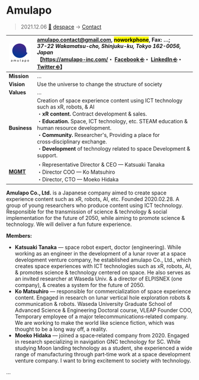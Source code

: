# Amulapo
> 2021.12.06 [🚀](../../index/index.md) [despace](../index.md) → [Contact](../contact.md)

|[![](../f/contact/a/amulapo_logo1_thumb.webp)](../f/contact/a/amulapo_logo1.webp)|<amulapo.contact@gmail.com>, <mark>noworkphone</mark>, Fax: …;<br> *37-22 Wakamatsu-cho, Shinjuku-ku, Tokyo 162-0056, Japan*<br> 【<https://amulapo-inc.com/>・ [Facebook ⎆](https://www.facebook.com/amulapo.info/)・ [LinkedIn ⎆](https://www.linkedin.com/company/amulapo-inc/)・ [Twitter ⎆](https://twitter.com/amulapo)】|
|:-|:-|
|**Mission**|…|
|**Vision**|Use the universe to change the structure of society|
|**Values**|…|
|**Business**|Creation of space experience content using ICT technology such as xR, robots, & AI<br> ・**xR content.** Contract development & sales.<br> ・**Education.** Space, ICT technology, etc. STEAM education & human resource development.<br> ・**Community.** Researcher's, Providing a place for cross‑disciplinary exchange.<br> ・**Development** of technology related to space Development & support.|
|**[MGMT](../mgmt.md)**|・Representative Director & CEO — Katsuaki Tanaka<br> ・Director COO — Ko Matsuhiro<br> ・Director, CTO — Moeko Hidaka|

**Amulapo Co., Ltd.** is a Japanese company aimed to create space experience content such as xR, robots, AI, etc. Founded 2020.02.28. A group of young researchers who produce content using ICT technology. Responsible for the transmission of science & technology & social implementation for the future of 2050, while aiming to promote science & technology. We will deliver a fun future experience.

**Members:**

   - **Katsuaki Tanaka** — space robot expert, doctor (engineering). While working as an engineer in the development of a lunar rover at a space development venture company, he established amulapo Co., Ltd., which creates space experiences with ICT technologies such as xR, robots, AI, & promotes science & technology centered on space. He also serves as an invited researcher at Waseda Univ. & a director of ELPISNEX (one company), & creates a system for the future of 2050.
   - **Ko Matsuhiro** — responsible for commercialization of space experience content. Engaged in research on lunar vertical hole exploration robots & communication & robots. Waseda University Graduate School of Advanced Science & Engineering Doctoral course, VLEAP Founder COO, Temporary employee of a major telecommunications‑related company. We are working to make the world like science fiction, which was thought to be a long way off, a reality.
   - **Moeko Hidaka** — joined a space‑related company from 2020. Engaged in research specializing in navigation GNC technology for SC. While studying Moon landing technology as a student, she experienced a wide range of manufacturing through part‑time work at a space development venture company. I want to bring excitement to society with technology.

<p style="page-break-after:always"> </p>

…
